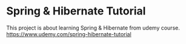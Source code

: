 # Spring & Hibernate Tutorial

This project is about learning Spring & Hibernate from udemy course.
https://www.udemy.com/spring-hibernate-tutorial
